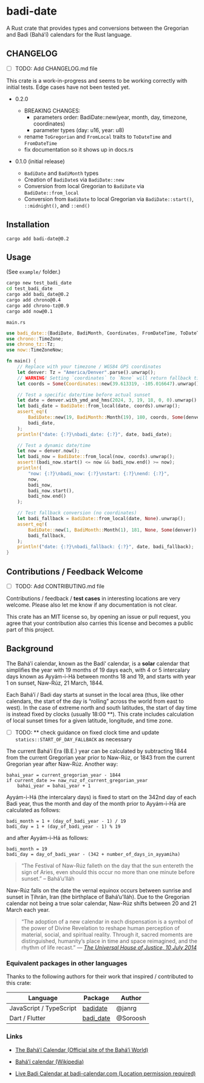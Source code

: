 # badi-date

A Rust crate that provides types and conversions between the Gregorian and Badi (Bahá’í) calendars for the Rust language.

## CHANGELOG

- [ ] TODO: Add CHANGELOG.md file

This crate is a work-in-progress and seems to be working correctly with initial tests. Edge cases have not been tested yet.

- 0.2.0
  - BREAKING CHANGES:
    - parameters order: BadiDate::new(year, month, day, timezone, coordinates)
    - parameter types (day: u16, year: u8)
  - rename `ToGregorian` and `FromLocal` traits to `ToDateTime` and `FromDateTime`
  - fix documentation so it shows up in docs.rs

- 0.1.0 (initial release)
  - `BadiDate` and `BadiMonth` types
  - Creation of `BadiDate`s via `BadiDate::new`
  - Conversion from local Gregorian to `BadiDate` via `BadiDate::from_local`
  - Conversion from `BadiDate` to local Gregorian via `BadiDate::start()`, `::midnight()`, and `::end()`

## Installation

```
cargo add badi-date@0.2
```

## Usage

(See `example/` folder.)

```bash
cargo new test_badi_date
cd test_badi_date
cargo add badi_date@0.2
cargo add chrono@0.4
cargo add chrono-tz@0.9
cargo add now@0.1
```

`main.rs`
```rust
use badi_date::{BadiDate, BadiMonth, Coordinates, FromDateTime, ToDateTime};
use chrono::TimeZone;
use chrono_tz::Tz;
use now::TimeZoneNow;

fn main() {
    // Replace with your timezone / WGS84 GPS coordinates
    let denver: Tz = "America/Denver".parse().unwrap();
    // WARNING! Setting `coordinates` to `None` will return fallback time `badi_date::statics::START_OF_DAY_FALLBACK`
    let coords = Some(Coordinates::new(39.613319, -105.016647).unwrap());

    // Test a specific date/time before actual sunset
    let date = denver.with_ymd_and_hms(2024, 3, 19, 18, 0, 0).unwrap();
    let badi_date = BadiDate::from_local(date, coords).unwrap();
    assert_eq!(
        BadiDate::new(19, BadiMonth::Month(19), 180, coords, Some(denver)).unwrap(),
        badi_date,
    );
    println!("date: {:?}\nbadi_date: {:?}", date, badi_date);

    // Test a dynamic date/time
    let now = denver.now();
    let badi_now = BadiDate::from_local(now, coords).unwrap();
    assert!(badi_now.start() <= now && badi_now.end() >= now);
    println!(
        "now: {:?}\nbadi_now: {:?}\nstart: {:?}\nend: {:?}",
        now,
        badi_now,
        badi_now.start(),
        badi_now.end()
    );

    // Test fallback conversion (no coordinates)
    let badi_fallback = BadiDate::from_local(date, None).unwrap();
    assert_eq!(
        BadiDate::new(1, BadiMonth::Month(1), 181, None, Some(denver)).unwrap(),
        badi_fallback,
    );
    println!("date: {:?}\nbadi_fallback: {:?}", date, badi_fallback);
}
```

## Contributions / Feedback Welcome

- [ ] TODO: Add CONTRIBUTING.md file

Contributions / feedback / **test cases** in interesting locations are very welcome. Please also let me know if any documentation is not clear.

This crate has an MIT license so, by opening an issue or pull request, you agree that your contribution also carries this license and becomes a public part of this project.

## Background

The Bahá’í calendar, known as the Badí‘ calendar, is a **solar** calendar that simplifies the year with 19 months of 19 days each, with 4 or 5 intercalary days known as Ayyám-i-Há between months 18 and 19, and starts with year 1 on sunset, Naw-Rúz, 21 March, 1844.

Each Bahá’í / Badi day starts at sunset in the local area (thus, like other calendars, the start of the day is “rolling” across the world from east to west). In the case of extreme north and south latitudes, the start of day time is instead fixed by clocks (usually 18:00 **). This crate includes calculation of local sunset times for a given latitude, longitude, and time zone.

- [ ] TODO: ** check guidance on fixed clock time and update `statics::START_OF_DAY_FALLBACK` as necessary

The current Bahá’í Era (B.E.) year can be calculated by subtracting 1844 from the current Gregorian year prior to Naw-Rúz, or 1843 from the current Gregorian year after Naw-Rúz. Another way:
```
bahai_year = current_gregorian_year - 1844
if current_date >= naw_ruz_of_current_gregorian_year
    bahai_year = bahai_year + 1
```

Ayyám-i-Há (the intercalary days) is fixed to start on the 342nd day of each Badi year, thus the month and day of the month prior to Ayyám-i-Há are calculated as follows:
```
badi_month = 1 + (day_of_badi_year - 1) / 19
badi_day = 1 + (day_of_badi_year - 1) % 19
```

and after Ayyám-i-Há as follows:
```
badi_month = 19
badi_day = day_of_badi_year - (342 + number_of_days_in_ayyamiha)
```


> “The Festival of Naw-Rúz falleth on the day that the sun entereth the sign of Aries, even should this occur no more than one minute before sunset.” – Bahá’u’lláh

Naw-Rúz falls on the date the vernal equinox occurs between sunrise and sunset in Ṭihrán, Iran (the birthplace of Bahá’u’lláh). Due to the Gregorian calendar not being a true solar calendar, Naw-Rúz shifts between 20 and 21 March each year.

> “The adoption of a new calendar in each dispensation is a symbol of the power of Divine Revelation to reshape human perception of material, social, and spiritual reality. Through it, sacred moments are distinguished, humanity’s place in time and space reimagined, and the rhythm of life recast.” — <cite>[The Universal House of Justice, 10 July 2014](https://www.bahai.org/library/authoritative-texts/the-universal-house-of-justice/messages/20140710_001/1)</cite>

### Equivalent packages in other languages

Thanks to the following authors for their work that inspired / contributed to this crate:

| Language      | Package       | Author       |
| ------------- | ------------- | ------------ |
| JavaScript / TypeScript | [badidate](https://github.com/janrg/badiDate) | @janrg |
| Dart / Flutter | [badi_date](https://github.com/Soroosh/badi_date) | @Soroosh |

### Links

- [The Bahá’í Calendar (Official site of the Bahá’í World)](https://www.bahai.org/action/devotional-life/calendar)

- [Baháʼí calendar (Wikipedia)](https://en.wikipedia.org/wiki/Bah%C3%A1%CA%BC%C3%AD_calendar)

- [Live Badi Calendar at badi-calendar.com (Location permission required)](https://www.badi-calendar.com/today)
